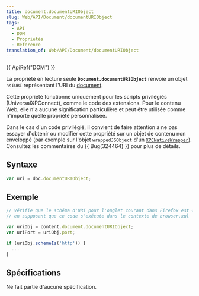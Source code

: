 ```yaml
---
title: document.documentURIObject
slug: Web/API/Document/documentURIObject
tags:
  - API
  - DOM
  - Propriétés
  - Reference
translation_of: Web/API/Document/documentURIObject
---
```

{{ ApiRef("DOM") }}

La propriété en lecture seule **`Document.documentURIObject`** renvoie un objet `nsIURI` représentant l'URI du [document](/fr/docs/Web/API/document).

Cette propriété fonctionne uniquement pour les scripts privilégiés (UniversalXPConnect), comme le code des extensions. Pour le contenu Web, elle n'a aucune signification particulière et peut être utilisée comme n'importe quelle propriété personnalisée.

Dans le cas d'un code privilégié, il convient de faire attention à ne pas essayer d'obtenir ou modifier cette propriété sur un objet de contenu non enveloppé (par exemple sur l'objet `wrappedJSObject` d'un [`XPCNativeWrapper`](/fr/docs/Mozilla/Tech/Xray_vision)). Consultez les commentaires du {{ Bug(324464) }} pour plus de détails.

## Syntaxe

```js
var uri = doc.documentURIObject;
```

## Exemple

```js
// Vérifie que le schéma d'URI pour l'onglet courant dans Firefox est «&nbsp;http&nbsp;»,
// en supposant que ce code s'exécute dans le contexte de browser.xul

var uriObj = content.document.documentURIObject;
var uriPort = uriObj.port;

if (uriObj.schemeIs('http')) {
  ...
}
```

## Spécifications

Ne fait partie d'aucune spécification.
